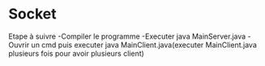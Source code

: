 # Socket
Etape à suivre
  -Compiler le programme
  -Executer java MainServer.java 
  -Ouvrir un cmd puis executer java MainClient.java(executer MainClient.java plusieurs fois pour avoir plusieurs client)
